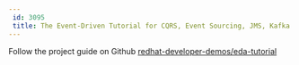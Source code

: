 ```yaml
---
 id: 3095
 title: The Event-Driven Tutorial for CQRS, Event Sourcing, JMS, Kafka and Streaming
---
```

Follow the project guide on Github [redhat-developer-demos/eda-tutorial](https://github.com/redhat-developer-demos/eda-tutorial/blob/master/1-requirements.adoc)

